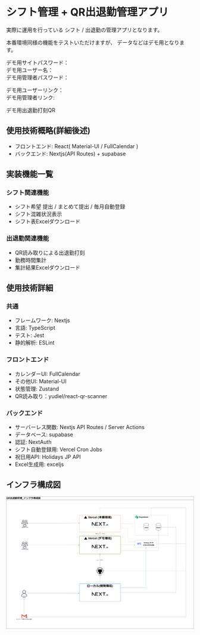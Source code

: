 # シフト管理 + QR出退勤管理アプリ
実際に運用を行っている シフト / 出退勤の管理アプリとなります。  

本番環境同様の機能をテストいただけますが、
データなどはデモ用となります。

デモ用サイトパスワード：  
デモ用ユーザー名：  
デモ用管理者パスワード：  

デモ用ユーザーリンク：  
デモ用管理者リンク:  

デモ用出退勤打刻QR


## 使用技術概略(詳細後述)
- フロントエンド: React( Material-UI / FullCalendar )
- バックエンド: Nextjs(API Routes) + supabase

## 実装機能一覧
### シフト関連機能
- シフト希望 提出 / まとめて提出 / 毎月自動登録
- シフト混雑状況表示
- シフト表Excelダウンロード

### 出退勤関連機能
- QR読み取りによる出退勤打刻
- 勤務時間集計
- 集計結果Excelダウンロード


## 使用技術詳細
### 共通
- フレームワーク: Nextjs
- 言語: TypeScript
- テスト: Jest
- 静的解析: ESLint

### フロントエンド
- カレンダーUI: FullCalendar
- その他UI: Material-UI
- 状態管理: Zustand
- QR読み取り：yudiel/react-qr-scanner

### バックエンド
- サーバーレス関数: Nextjs API Routes / Server Actions
- データベース: supabase
- 認証: NextAuth
- シフト自動登録用: Vercel Cron Jobs
- 祝日用API: Holidays JP API
- Excel生成用: exceljs

## インフラ構成図
![インフラ構成図](documents/6_インフラ構成図.png)
